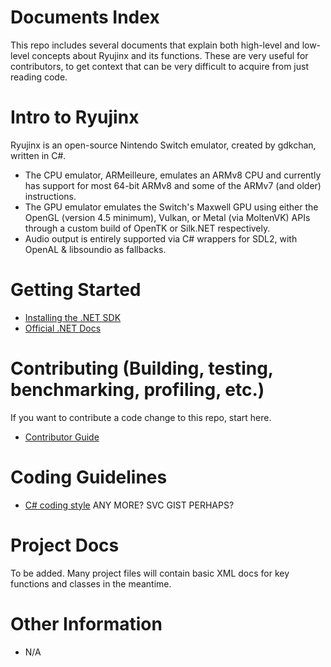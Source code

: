 Documents Index
===============

This repo includes several documents that explain both high-level and low-level concepts about Ryujinx and its functions. These are very useful for contributors, to get context that can be very difficult to acquire from just reading code.

Intro to Ryujinx
==================

Ryujinx is an open-source Nintendo Switch emulator, created by gdkchan, written in C#. 
* The CPU emulator, ARMeilleure, emulates an ARMv8 CPU and currently has support for most 64-bit ARMv8 and some of the ARMv7 (and older) instructions.
* The GPU emulator emulates the Switch's Maxwell GPU using either the OpenGL (version 4.5 minimum), Vulkan, or Metal (via MoltenVK) APIs through a custom build of OpenTK or Silk.NET respectively.
* Audio output is entirely supported via C# wrappers for SDL2, with OpenAL & libsoundio as fallbacks.

Getting Started
===============

- [Installing the .NET SDK](https://dotnet.microsoft.com/download)
- [Official .NET Docs](https://docs.microsoft.com/dotnet/core/)

Contributing (Building, testing, benchmarking, profiling, etc.)
===============

If you want to contribute a code change to this repo, start here.

- [Contributor Guide](../CONTRIBUTING.md)

Coding Guidelines
=================

- [C# coding style](coding-guidelines/coding-style.md)
    ANY MORE? SVC GIST PERHAPS?

Project Docs
=================

To be added. Many project files will contain basic XML docs for key functions and classes in the meantime.

Other Information
=================

- N/A
